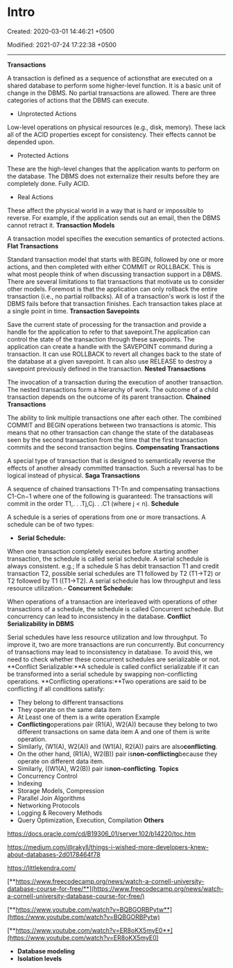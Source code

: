 # Intro

Created: 2020-03-01 14:46:21 +0500

Modified: 2021-07-24 17:22:38 +0500

---

**Transactions**

A transaction is defined as a sequence of actionsthat are executed on a shared database to perform some higher-level function. It is a basic unit of change in the DBMS. No partial transactions are allowed.
There are three categories of actions that the DBMS can execute.
-   Unprotected Actions

Low-level operations on physical resources (e.g., disk, memory). These lack all of the ACID properties except for consistency. Their effects cannot be depended upon.
-   Protected Actions

These are the high-level changes that the application wants to perform on the database. The DBMS does not externalize their results before they are completely done. Fully ACID.
-   Real Actions

These affect the physical world in a way that is hard or impossible to reverse. For example, if the application sends out an email, then the DBMS cannot retract it.
**Transaction Models**

A transaction model specifies the execution semantics of protected actions.
**Flat Transactions**

Standard transaction model that starts with BEGIN, followed by one or more actions, and then completed with either COMMIT or ROLLBACK. This is what most people think of when discussing transaction support in a DBMS.
There are several limitations to flat transactions that motivate us to consider other models. Foremost is that the application can only rollback the entire transaction (i.e., no partial rollbacks). All of a transaction's work is lost if the DBMS fails before that transaction finishes. Each transaction takes place at a single point in time.
**Transaction Savepoints**

Save the current state of processing for the transaction and provide a handle for the application to refer to that savepoint.The application can control the state of the transaction through these savepoints. The application can create a handle with the SAVEPOINT command during a transaction. It can use ROLLBACK to revert all changes back to the state of the database at a given savepoint. It can also use RELEASE to destroy a savepoint previously defined in the transaction.
**Nested Transactions**

The invocation of a transaction during the execution of another transaction. The nested transactions form a hierarchy of work. The outcome of a child transaction depends on the outcome of its parent transaction.
**Chained Transactions**

The ability to link multiple transactions one after each other. The combined COMMIT and BEGIN operations between two transactions is atomic. This means that no other transaction can change the state of the databaseas seen by the second transaction from the time that the first transaction commits and the second transaction begins.
**Compensating Transactions**

A special type of transaction that is designed to semantically reverse the effects of another already committed transaction. Such a reversal has to be logical instead of physical.
**Saga Transactions**

A sequence of chained transactions T1-Tn and compensating transactions C1-Cn−1 where one of the following is guaranteed: The transactions will commit in the order T1,. . .Tj,Cj. . .C1 (where j < n).
**Schedule**

A schedule is a series of operations from one or more transactions. A schedule can be of two types:
-   **Serial Schedule:**

When one transaction completely executes before starting another transaction, the schedule is called serial schedule. A serial schedule is always consistent. e.g.; If a schedule S has debit transaction T1 and credit transaction T2, possible serial schedules are T1 followed by T2 (T1->T2) or T2 followed by T1 ((T1->T2). A serial schedule has low throughput and less resource utilization.-   **Concurrent Schedule:**

When operations of a transaction are interleaved with operations of other transactions of a schedule, the schedule is called Concurrent schedule. But concurrency can lead to inconsistency in the database.
**Conflict Serializability in DBMS**

Serial schedules have less resource utilization and low throughput. To improve it, two are more transactions are run concurrently. But concurrency of transactions may lead to inconsistency in database. To avoid this, we need to check whether these concurrent schedules are serializable or not.
**Conflict Serializable:**A schedule is called conflict serializable if it can be transformed into a serial schedule by swapping non-conflicting operations.
**Conflicting operations:**Two operations are said to be conflicting if all conditions satisfy:
-   They belong to different transactions
-   They operate on the same data item
-   At Least one of them is a write operation
Example
-   **Conflicting**operations pair (R1(A), W2(A)) because they belong to two different transactions on same data item A and one of them is write operation.
-   Similarly, (W1(A), W2(A)) and (W1(A), R2(A)) pairs are also**conflicting**.
-   On the other hand, (R1(A), W2(B)) pair is**non-conflicting**because they operate on different data item.
-   Similarly, ((W1(A), W2(B)) pair is**non-conflicting**.
**Topics**
-   Concurrency Control
-   Indexing
-   Storage Models, Compression
-   Parallel Join Algorithms
-   Networking Protocols
-   Logging & Recovery Methods
-   Query Optimization, Execution, Compilation
**Others**

<https://docs.oracle.com/cd/B19306_01/server.102/b14220/toc.htm>

<https://medium.com/@rakyll/things-i-wished-more-developers-knew-about-databases-2d0178464f78>

<https://littlekendra.com/>

[**https://www.freecodecamp.org/news/watch-a-cornell-university-database-course-for-free/**](https://www.freecodecamp.org/news/watch-a-cornell-university-database-course-for-free/)

[**https://www.youtube.com/watch?v=BQBGORBPytw**](https://www.youtube.com/watch?v=BQBGORBPytw)

[**https://www.youtube.com/watch?v=ER8oKX5myE0**](https://www.youtube.com/watch?v=ER8oKX5myE0)
-   **Database modeling**
-   **Isolation levels**
